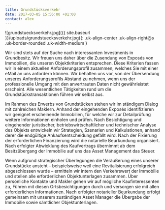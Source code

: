 ```yaml
---
title: Grundstücksverkehr
date: 2017-03-05 15:56:00 +01:00
contact: alex
---
```


![grundstuecksverkehr.jpg]({{ site.baseurl }}/uploads/grundstuecksverkehr.jpg){: .uk-align-center .uk-align-right@s .uk-border-rounded .uk-width-medium }

Wir sind stets auf der Suche nach interessanten Investments in Grundbesitz. Wir freuen uns daher über die Zusendung von Exposés von Immobilien, die unseren Objektkriterien entsprechen. Diese Kriterien fassen wir in einem aktuellen Anforderungsprofil zusammen, welches Sie mit einer eMail an uns anfordern können. Wir behalten uns vor, von der Übersendung unseres Anforderungsprofils Abstand zu nehmen, wenn uns der professionelle Umgang mit den anvertrauten Daten nicht gewährleistet erscheint. Alle wesentlichen Tätigkeiten rund um die Grundstückstransaktionen führen wir selbst aus.

Im Rahmen des Erwerbs von Grundstücken stehen wir im ständigem Dialog mit zahlreichen Maklern. Anhand der eingehenden Exposés identifizieren wir geeignet erscheinende Immobilien, für welche wir zur Detailprüfung weitere Informationen einholen und prüfen. Nach Besichtigung und eingehender juristischer, betriebswirtschaftlicher und technischer Analyse des Objekts entwickeln wir Strategien, Szenarien und Kalkulationen, anhand derer die endgültige Ankaufsentscheidung gefällt wird. Nach der Fixierung der erforderlichen Finanzierung wird die notarielle Beurkundung organisiert. Nach erfolgter Abwicklung des Kaufvertrags übernimmt ab dem Besitzübergang der Immobilie auf uns das Asset Management das Steuer.

Wenn aufgrund strategischer Überlegungen die Veräußerung eines unserer Grundstücke ansteht – beispielsweise weil eine Revitalisierung erfolgreich abgeschlossen wurde – ermitteln wir intern den Verkehrswert der Immobilie und stellen alle erforderlichen Objektunterlagen zusammen. Über persönliche Kontakte und Makler gehen wir auf mögliche Kaufinteressenten zu, Führen mit diesen Ortsbesichtigungen durch und versorgen sie mit allen erforderlichen Informationen. Nach erfolgter notarieller Beurkundung erfolgt gemeinsam mit unserem zuständigen Asset Manager die Übergabe der Immobilie sowie sämtlicher Objektunterlagen.
